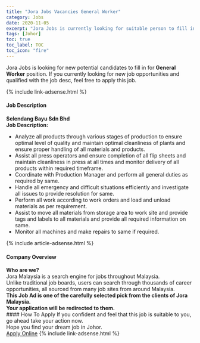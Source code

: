```yaml
---
title: "Jora Jobs Vacancies General Worker" 
category: Jobs 
date: 2020-11-05 
excerpt: "Jora Jobs is currently looking for suitable person to fill in the General Worker which positioned at Johor" 
tags: [Johor] 
toc: true 
toc_label: TOC 
toc_icon: "fire" 
--- 
```


<p>Jora Jobs is looking for new potential candidates to fill in for <b>General Worker</b> position. If you currently looking for new job opportunities and qualified with the job desc, feel free to apply this job.
</p>{% include link-adsense.html %} 
<div><div><div><h4>Job Description</h4></div></div><div><div><span><div><div><strong>Selendang Bayu Sdn Bhd</strong></div><div><div><strong>Job Description:</strong></div><ul><li>Analyze all products through various stages of production to ensure optimal level of quality and maintain optimal cleanliness of plants and ensure proper handling of all materials and products.</li><li>Assist all press operators and ensure completion of all flip sheets and maintain cleanliness in press at all times and monitor delivery of all products within required timeframe.</li><li>Coordinate with Production Manager and perform all general duties as required by same.</li><li>Handle all emergency and difficult situations efficiently and investigate all issues to provide resolution for same.</li><li>Perform all work according to work orders and load and unload materials as per requirement.</li><li>Assist to move all materials from storage area to work site and provide tags and labels to all materials and provide all required information on same.</li><li>Monitor all machines and make repairs to same if required.</li></ul></div></div></span></div></div></div> 
{% include article-adsense.html %} 
<div><div><div><h4>Company Overview</h4></div></div><div><div><span><div><div>
<strong>Who are we?</strong></div>
<div>
	Jora Malaysia is a search engine for jobs throughout Malaysia.<br>
	Unlike traditional job boards, users can search through thousands of career opportunities, all sourced from many job sites from around Malaysia.&#160;</div>
<div>
<div>
<strong>This Job Ad is one of the carefully selected pick from the clients of Jora Malaysia.</strong></div>
<div>
<strong>Your application will be redirected to them.</strong></div>
</div></div></span></div></div></div> 
#### How To Apply 
If you confident and feel that this job is suitable to you, go ahead take your action now. <br/> 
Hope you find your dream job in Johor. <br/> 
<a href="https://www.jobstreet.com.my/en/job/general-worker-4418484?jobId=jobstreet-my-job-4418484&sectionRank=3&token=0~89b77204-2d4c-4a90-a7a6-d608386b3d9e&fr=SRP%20View%20In%20New%20Ta" class="btn btn--info" target="_blank" rel="nofollow noopenner">Apply Online</a> 
{% include link-adsense.html %} 